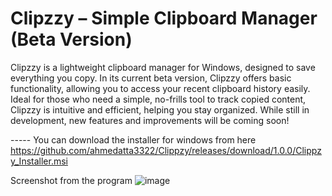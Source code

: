 # Clipzzy – Simple Clipboard Manager (Beta Version)
Clipzzy is a lightweight clipboard manager for Windows, designed to save everything you copy. In its current beta version, Clipzzy offers basic functionality, allowing you to access your recent clipboard history easily. Ideal for those who need a simple, no-frills tool to track copied content, Clipzzy is intuitive and efficient, helping you stay organized. While still in development, new features and improvements will be coming soon!



----- You can download the installer for windows from here https://github.com/ahmedatta3322/Clippzy/releases/download/1.0.0/Clippzy_Installer.msi

Screenshot from the program
![image](https://github.com/user-attachments/assets/0523ee1d-63aa-41bb-8b1f-2d14c6a31a47)
